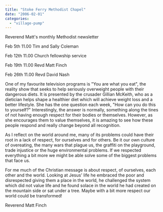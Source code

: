 ```yaml
---
title: "Stoke Ferry Methodist Chapel"
date: "2006-02-01"
categories: 
  - "village-pump"
---
```


Reverend Matt's monthly Methodist newsletter

Feb 5th 11.00 Tim and Sally Coleman

Feb 12th 11.00 Church fellowship service

Feb 19th 11.00 Revd Matt Finch

Feb 26th 11.00 Revd David Nash

One of my favourite television programs is "You are what you eat", the reality show that seeks to help seriously overweight people with their dangerous diets. It is presented by the crusader Gillian McKeith, who as a dietician helps shape a healthier diet which will achieve weight loss and a better lifestyle. She has the one question each week, "How can you do this to yourself?" Interestingly, the answer is normally, something along the tines of not having enough respect for their bodies or themselves. However, as she encourages them to value themselves, it is amazing to see how these people respond and really change beyond all recognition.

As I reflect on the world around me, many of its problems could have their root in a lack of respect, for ourselves and for others. Be it our own culture of overeating, the many wars that plague us, the graffiti on the playground, trade injustice or the huge environmental problems. If we respected everything a bit more we might be able solve some of the biggest problems that face us.

For me much of the Christian message is about respect, of ourselves, each other and the world. Looking at Jesus' life he embraced the poor and disrespected giving them a place in the world, he challenged the system which did not value life and he found solace in the world he had created on the mountain side or sat under a tree. Maybe with a bit more respect our world could be transformed!

Reverend Matt Finch
